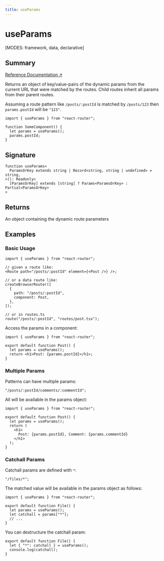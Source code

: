 ```yaml
---
title: useParams
---
```


# useParams

<!--
⚠️ ⚠️ IMPORTANT ⚠️ ⚠️ 

Thank you for helping improve our documentation!

This file is auto-generated from the JSDoc comments in the source
code, so please edit the JSDoc comments in the file below and this
file will be re-generated once those changes are merged.

https://github.com/remix-run/react-router/blob/main/packages/react-router/lib/hooks.tsx
-->

[MODES: framework, data, declarative]

## Summary

[Reference Documentation ↗](https://api.reactrouter.com/v7/functions/react_router.index.useParams.html)

Returns an object of key/value-pairs of the dynamic params from the current
URL that were matched by the routes. Child routes inherit all params from
their parent routes.

Assuming a route pattern like `/posts/:postId` is matched by `/posts/123`
then `params.postId` will be `"123"`.

```tsx
import { useParams } from "react-router";

function SomeComponent() {
  let params = useParams();
  params.postId;
}
```

## Signature

```tsx
function useParams<
  ParamsOrKey extends string | Record<string, string | undefined> = string,
>(): Readonly<
  [ParamsOrKey] extends [string] ? Params<ParamsOrKey> : Partial<ParamsOrKey>
>
```

## Returns

An object containing the dynamic route parameters

## Examples

### Basic Usage

```tsx
import { useParams } from "react-router";

// given a route like:
<Route path="/posts/:postId" element={<Post />} />;

// or a data route like:
createBrowserRouter([
  {
    path: "/posts/:postId",
    component: Post,
  },
]);

// or in routes.ts
route("/posts/:postId", "routes/post.tsx");
```

Access the params in a component:

```tsx
import { useParams } from "react-router";

export default function Post() {
  let params = useParams();
  return <h1>Post: {params.postId}</h1>;
}
```

### Multiple Params

Patterns can have multiple params:

```tsx
"/posts/:postId/comments/:commentId";
```

All will be available in the params object:

```tsx
import { useParams } from "react-router";

export default function Post() {
  let params = useParams();
  return (
    <h1>
      Post: {params.postId}, Comment: {params.commentId}
    </h1>
  );
}
```

### Catchall Params

Catchall params are defined with `*`:

```tsx
"/files/*";
```

The matched value will be available in the params object as follows:

```tsx
import { useParams } from "react-router";

export default function File() {
  let params = useParams();
  let catchall = params["*"];
  // ...
}
```

You can destructure the catchall param:

```tsx
export default function File() {
  let { "*": catchall } = useParams();
  console.log(catchall);
}
```

